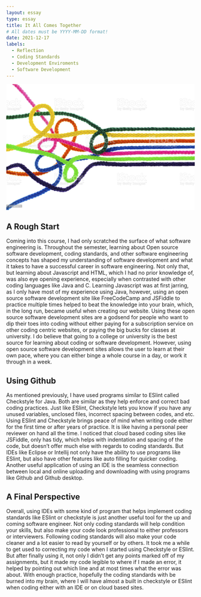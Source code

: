 ```yaml
---
layout: essay
type: essay
title: It All Comes Together
# All dates must be YYYY-MM-DD format!
date: 2021-12-17
labels:
  - Reflection
  - Coding Standards
  - Development Enviroments
  - Software Development
---
```


<img class="ui medium right floated rounded image" src="/images/string.jpg">

## A Rough Start

Coming into this course, I had only scratched the surface of what software engineering is. Throughout the semester, learning about Open source software development, coding standards, and other software engineering concepts has shaped my understanding of software development and what it takes to have a successful career in software engineering. Not only that, but learning about Javascript and HTML, which I had no prior knowledge of, was also eye opening experience, especially when contrasted with other coding languages like Java and C. Learning Javascript was at first jarring, as I only have most of my experience using Java, however, using an open source software development site like FreeCodeCamp and JSFiddle to practice multiple times helped to beat the knowledge into your brain, which, in the long run, became useful when creating our website. Using these open source software development sites are a godsend for people who want to dip their toes into coding without either paying for a subscription service on other coding centric websites, or paying the big bucks for classes at university. I do believe that going to a college or university is the best source for learning about coding or software development. However, using open source software development sites allows the user to learn at their own pace, where you can either binge a whole course in a day, or work it through in a week. 



## Using Github

As mentioned previously, I have used programs similar to ESlint called Checkstyle for Java. Both are similar as they help enforce and correct bad coding practices. Just like ESlint, Checkstyle lets you know if you have any unused variables, unclosed files, incorrect spacing between codes, and etc. Using ESlint and Checkstyle brings peace of mind when writing code either for the first time or after years of practice. It is like having a personal peer reviewer on hand all the time. I noticed that cloud based coding sites like JSFiddle, only has tidy, which helps with indentation and spacing of the code, but doesn’t offer much else with regards to coding standards. But IDEs like Eclipse or Intellij not only have the ability to use programs like ESlint, but also have other features like auto filling for quicker coding. Another useful application of using an IDE is the seamless connection between local and online uploading and downloading with using programs like Github and Github desktop. 


## A Final Perspective

Overall, using IDEs with some kind of program that helps implement coding standards like ESlint or checkstyle is just another useful tool for the up and coming software engineer. Not only coding standards will help condition your skills, but also make your code look professional to either professors or interviewers. Following coding standards will also make your code cleaner and a lot easier to read by yourself or by others. It took me a while to get used to correcting my code when I started using Checkstyle or ESlint. But after finally using it, not only I didn’t get any points marked off of my assignments, but it made my code legible to where if I made an error, it helped by pointing out which line and at most times what the error was about. With enough practice, hopefully the coding standards with be burned into my brain, where I will have almost a built in checkstyle or ESlint when coding either with an IDE or on cloud based sites.

